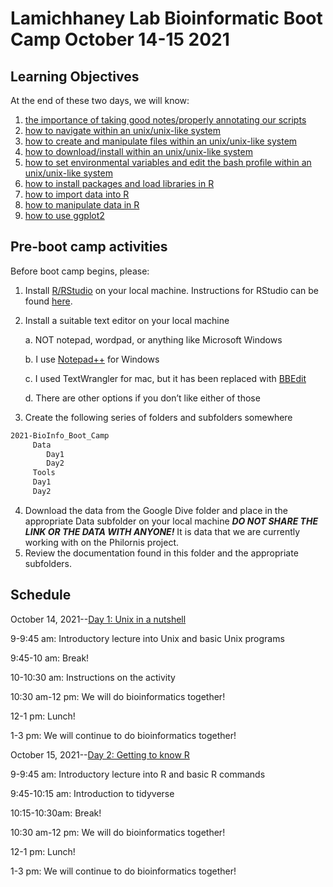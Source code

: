 # Lamichhaney Lab Bioinformatic Boot Camp October 14-15 2021

## Learning Objectives

At the end of these two days, we will know:
1.	[the importance of taking good notes/properly annotating our scripts](https://github.com/wjdavis90/Omics_lab_server/blob/main/tutorials/2021_Bio_Info_Bootcamp/Learning_Objective_1.md)
2.	[how to navigate within an unix/unix-like system](https://github.com/wjdavis90/Omics_lab_server/blob/main/tutorials/2021_Bio_Info_Bootcamp/Unix_in_a_nutshell/navigating_unix.md)
3.	[how to create and manipulate files within an unix/unix-like system](https://github.com/wjdavis90/Omics_lab_server/blob/main/tutorials/2021_Bio_Info_Bootcamp/Unix_in_a_nutshell/create_manipulate_files.md)
4.	[how to download/install within an unix/unix-like system](https://github.com/wjdavis90/Omics_lab_server/blob/main/tutorials/2021_Bio_Info_Bootcamp/Unix_in_a_nutshell/download_install.md)
5.	[how to set environmental variables and edit the bash profile within an unix/unix-like system](https://github.com/wjdavis90/Omics_lab_server/blob/main/tutorials/setting_PATH.md)
6.	[how to install packages and load libraries in R](https://github.com/wjdavis90/Omics_lab_server/blob/main/tutorials/2021_Bio_Info_Bootcamp/Getting_to_know_R/ReadMe.md)
7.	[how to import data into R](https://github.com/wjdavis90/Omics_lab_server/blob/main/tutorials/2021_Bio_Info_Bootcamp/Getting_to_know_R/ReadMe.md)
8.	[how to manipulate data in R](https://www.tidyverse.org/)
9.	[how to use ggplot2](https://r-graphics.org/)

## Pre-boot camp activities

Before boot camp begins, please:
1.	Install [R/RStudio](https://www.r-project.org/) on your local machine. Instructions for RStudio can be found [here](https://youtu.be/D6CunpqF04E).
2.	Install a suitable text editor on your local machine
     
     a.	NOT notepad, wordpad, or anything like Microsoft Windows
     
     b.	I use [Notepad++](https://notepad-plus-plus.org/) for Windows
     
     c.	I used TextWrangler for mac, but it has been replaced with [BBEdit](https://www.barebones.com/products/bbedit/)
     
     d.	There are other options if you don’t like either of those

3.	Create the following series of folders and subfolders somewhere
```bash
2021-BioInfo_Boot_Camp
     Data
        Day1
        Day2
     Tools
     Day1
     Day2
```
4.	Download the data from the Google Dive folder and place in the appropriate Data subfolder on your local machine
***DO NOT SHARE THE LINK OR THE DATA WITH ANYONE!*** It is data that we are currently working with on the Philornis project.
5. Review the documentation found in this folder and the appropriate subfolders.
 

## Schedule

October 14, 2021--[Day 1: Unix in a nutshell](https://github.com/wjdavis90/Omics_lab_server/tree/main/tutorials/2021_Bio_Info_Bootcamp/Unix_in_a_nutshell)

9-9:45 am: Introductory lecture into Unix and basic Unix programs

9:45-10 am: Break!

10-10:30 am: Instructions on the activity

10:30 am-12 pm: We will do bioinformatics together!

12-1 pm: Lunch!

1-3 pm: We will continue to do bioinformatics together!

October 15, 2021--[Day 2: Getting to know R](https://github.com/wjdavis90/Omics_lab_server/tree/main/tutorials/2021_Bio_Info_Bootcamp/Getting_to_know_R)

9-9:45 am: Introductory lecture into R and basic R commands

9:45-10:15 am: Introduction to tidyverse

10:15-10:30am: Break!

10:30 am-12 pm: We will do bioinformatics together!

12-1 pm: Lunch!

1-3 pm: We will continue to do bioinformatics together!
